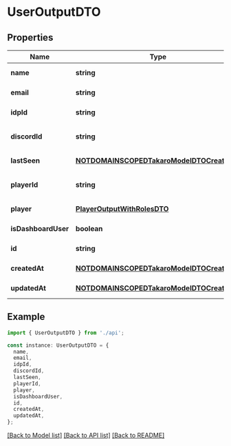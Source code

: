 # UserOutputDTO

## Properties

| Name                | Type                                                                                    | Description | Notes                             |
| ------------------- | --------------------------------------------------------------------------------------- | ----------- | --------------------------------- |
| **name**            | **string**                                                                              |             | [default to undefined]            |
| **email**           | **string**                                                                              |             | [default to undefined]            |
| **idpId**           | **string**                                                                              |             | [default to undefined]            |
| **discordId**       | **string**                                                                              |             | [optional] [default to undefined] |
| **lastSeen**        | [**NOTDOMAINSCOPEDTakaroModelDTOCreatedAt**](NOTDOMAINSCOPEDTakaroModelDTOCreatedAt.md) |             | [default to undefined]            |
| **playerId**        | **string**                                                                              |             | [optional] [default to undefined] |
| **player**          | [**PlayerOutputWithRolesDTO**](PlayerOutputWithRolesDTO.md)                             |             | [default to undefined]            |
| **isDashboardUser** | **boolean**                                                                             |             | [default to undefined]            |
| **id**              | **string**                                                                              |             | [default to undefined]            |
| **createdAt**       | [**NOTDOMAINSCOPEDTakaroModelDTOCreatedAt**](NOTDOMAINSCOPEDTakaroModelDTOCreatedAt.md) |             | [default to undefined]            |
| **updatedAt**       | [**NOTDOMAINSCOPEDTakaroModelDTOCreatedAt**](NOTDOMAINSCOPEDTakaroModelDTOCreatedAt.md) |             | [default to undefined]            |

## Example

```typescript
import { UserOutputDTO } from './api';

const instance: UserOutputDTO = {
  name,
  email,
  idpId,
  discordId,
  lastSeen,
  playerId,
  player,
  isDashboardUser,
  id,
  createdAt,
  updatedAt,
};
```

[[Back to Model list]](../README.md#documentation-for-models) [[Back to API list]](../README.md#documentation-for-api-endpoints) [[Back to README]](../README.md)
